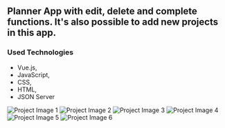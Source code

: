 ## Planner App with edit, delete and complete functions. It's also possible to add new projects in this app.
### Used Technologies
- Vue.js,
- JavaScript,
- CSS,
- HTML, 
- JSON Server

![Project Image 1](/images/project-image-1.jpg)
![Project Image 2](/images/project-image-2.jpg)
![Project Image 3](/images/project-image-3.jpg)
![Project Image 4](/images/project-image-4.jpg)
![Project Image 5](/images/project-image-5.jpg)
![Project Image 6](/images/project-image-6.jpg)
